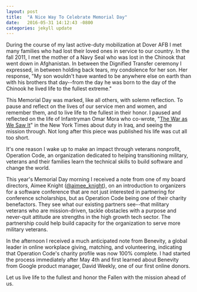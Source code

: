 ```yaml
---
layout: post
title:  "A Nice Way To Celebrate Memorial Day"
date:   2016-05-31 14:12:43 -0800
categories: jekyll update
---
```


During the course of my last active-duty mobilization at Dover AFB I met many families who had lost their loved ones in service to our country. In the fall 2011, I met the mother of a Navy Seal who was lost in the Chinook that went down in Afghanistan. In between the Dignified Transfer ceremony I expressed, in between holding back tears, my condolence for her son. Her response, "My son wouldn't have wanted to be anywhere else on earth than with his brothers that day--from the day he was born to the day of the Chinook he lived life to the fullest extreme."

This Memorial Day was marked, like all others, with solemn reflection. To pause and reflect on the lives of our service men and women, and remember them, and to live life to the fullest in their honor. I paused and reflected on the life of Infantryman Omar Mora who co-wrote, "[The War as We Saw It](http://www.nytimes.com/2007/08/19/opinion/19jayamaha.html?_r=0)" in the New York Times about duty in Iraq, and seeing the mission through. Not long after this piece was published his life was cut all too short.

It's one reason I wake up to make an impact through veterans nonprofit, Operation Code, an organization dedicated to helping transitioning military, veterans and their families learn the technical skills to build software and change the world.

This year's Memorial Day morning I received a note from one of my board directors, Aimee Knight ([@aimee_knight](https://twitter.com/aimee_knight)), on an introduction to organizers for a software conference that are not just interested in partnering for conference scholarships, but as Operation Code being one of their charity benefactors. They see what our existing partners see--that military veterans who are mission-driven, tackle obstacles with a purpose and never-quit attitude are strengths in the high growth tech sector. The partnership could help build capacity for the organization to serve more military veterans.

In the afternoon I received a much anticipated note from Benevity, a global leader in online workplace giving, matching, and volunteering, indicating that Operation Code's charity profile was now 100% complete. I had started the process immediately after May 4th and first learned about Benevity from Google product manager, David Weekly, one of our first online donors.

Let us live life to the fullest and honor the Fallen with the mission ahead of us.
